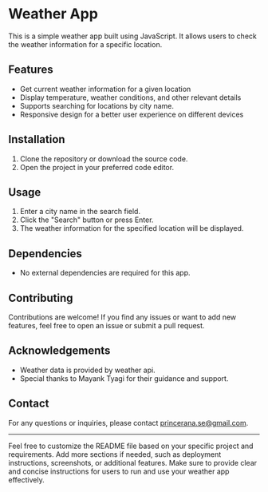 # Weather App

This is a simple weather app built using JavaScript. It allows users to check the weather information for a specific location.

## Features

- Get current weather information for a given location
- Display temperature, weather conditions, and other relevant details
- Supports searching for locations by city name.
- Responsive design for a better user experience on different devices

## Installation

1. Clone the repository or download the source code.
2. Open the project in your preferred code editor.

## Usage

1. Enter a city name in the search field.
2. Click the "Search" button or press Enter.
3. The weather information for the specified location will be displayed.

## Dependencies

- No external dependencies are required for this app.

## Contributing

Contributions are welcome! If you find any issues or want to add new features, feel free to open an issue or submit a pull request.

## Acknowledgements

- Weather data is provided by weather api.
- Special thanks to Mayank Tyagi  for their guidance and support.

## Contact

For any questions or inquiries, please contact princerana.se@gmail.com.

---

Feel free to customize the README file based on your specific project and requirements. Add more sections if needed, such as deployment instructions, screenshots, or additional features. Make sure to provide clear and concise instructions for users to run and use your weather app effectively.